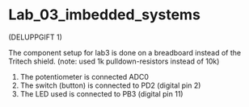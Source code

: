 # Lab_03_imbedded_systems
(DELUPPGIFT 1)

The component setup for lab3 is done on a breadboard instead of the Tritech shield.
(note: used 1k pulldown-resistors instead of 10k)

1) The potentiometer is connected ADC0
2) The switch (button) is connected to PD2 (digital pin 2)
3) The LED used is connected to PB3 (digital pin 11)
